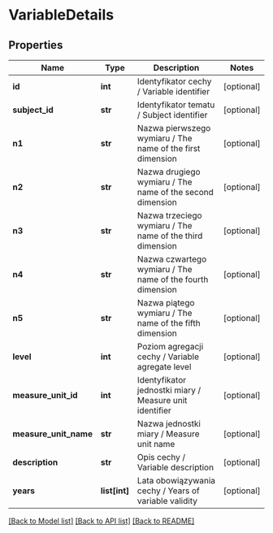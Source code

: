 # VariableDetails

## Properties
Name | Type | Description | Notes
------------ | ------------- | ------------- | -------------
**id** | **int** | Identyfikator cechy / Variable identifier | [optional] 
**subject_id** | **str** | Identyfikator tematu / Subject identifier | [optional] 
**n1** | **str** | Nazwa pierwszego wymiaru / The name of the first dimension | [optional] 
**n2** | **str** | Nazwa drugiego wymiaru / The name of the second dimension | [optional] 
**n3** | **str** | Nazwa trzeciego wymiaru / The name of the third dimension | [optional] 
**n4** | **str** | Nazwa czwartego wymiaru / The name of the fourth dimension | [optional] 
**n5** | **str** | Nazwa piątego wymiaru / The name of the fifth dimension | [optional] 
**level** | **int** | Poziom agregacji cechy / Variable agregate level | [optional] 
**measure_unit_id** | **int** | Identyfikator jednostki miary / Measure unit identifier | [optional] 
**measure_unit_name** | **str** | Nazwa jednostki miary / Measure unit name | [optional] 
**description** | **str** | Opis cechy / Variable description | [optional] 
**years** | **list[int]** | Lata obowiązywania cechy / Years of variable validity | [optional] 

[[Back to Model list]](../README.md#documentation-for-models) [[Back to API list]](../README.md#documentation-for-api-endpoints) [[Back to README]](../README.md)


